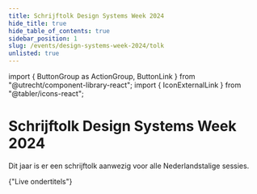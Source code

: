 ```yaml
---
title: Schrijftolk Design Systems Week 2024
hide_title: true
hide_table_of_contents: true
sidebar_position: 1
slug: /events/design-systems-week-2024/tolk
unlisted: true
---
```


import { ButtonGroup as ActionGroup, ButtonLink } from "@utrecht/component-library-react";
import { IconExternalLink } from "@tabler/icons-react";

# Schrijftolk Design Systems Week 2024

Dit jaar is er een schrijftolk aanwezig voor alle Nederlandstalige sessies.

<ActionGroup>
  <ButtonLink href="https://text-on-tap.live/index.html#e=k2TzZqdqZZ" appearance="primary-action-button">
    {"Live ondertitels"}
    <IconExternalLink />
  </ButtonLink>
</ActionGroup>
